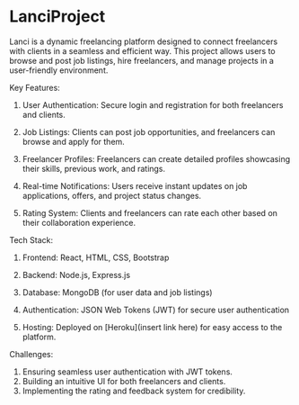 # LanciProject
Lanci is a dynamic freelancing platform designed to connect freelancers with clients in a seamless and efficient way. This project allows users to browse and post job listings, hire freelancers, and manage projects in a user-friendly environment.

Key Features:
1. User Authentication: Secure login and
   registration for both freelancers and
   clients.

2. Job Listings: Clients can post job
   opportunities, and freelancers can
   browse and apply for them.

3. Freelancer Profiles: Freelancers can
   create detailed profiles showcasing
   their skills, previous work, and ratings.

4. Real-time Notifications: Users receive
   instant updates on job applications,
   offers, and project status changes.

6. Rating System: Clients and freelancers
   can rate each other based on their
   collaboration experience.

Tech Stack:
1. Frontend: React, HTML, CSS, Bootstrap

2. Backend: Node.js, Express.js

3. Database: MongoDB (for user data and job
   listings)

4. Authentication: JSON Web Tokens (JWT)
   for secure user authentication

5. Hosting: Deployed on [Heroku](insert
   link here) for easy access to the
   platform.


Challenges:
1. Ensuring seamless user authentication
   with JWT tokens.
2. Building an intuitive UI for both
   freelancers and clients.
3. Implementing the rating and feedback
   system for credibility.
